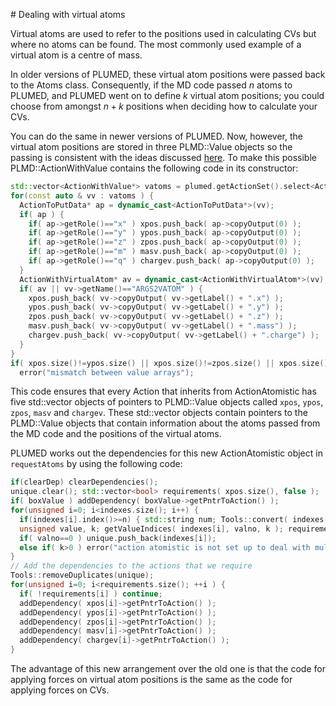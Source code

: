 # Dealing with virtual atoms

Virtual atoms are used to refer to the positions used in calculating CVs but where no atoms 
can be found. The most commonly used example of a virtual atom is a centre of mass.  

In older versions of PLUMED, these virtual atom positions were passed back to the Atoms class. Consequently, if the 
MD code passed $n$ atoms to PLUMED, and PLUMED went on to define $k$ virtual atom positions; you could choose
from amongst $n+k$ positions when deciding how to calculate your CVs.

You can do the same in newer versions of PLUMED. Now, however, the virtual atom positions are stored in three
PLMD::Value objects so the passing is consistent with the ideas discussed [here](Passing.md). To make this possible
PLMD::ActionWithValue contains the following code in its constructor:

```c++
std::vector<ActionWithValue*> vatoms = plumed.getActionSet().select<ActionWithValue*>();
for(const auto & vv : vatoms ) {
  ActionToPutData* ap = dynamic_cast<ActionToPutData*>(vv);
  if( ap ) {
    if( ap->getRole()=="x" ) xpos.push_back( ap->copyOutput(0) );
    if( ap->getRole()=="y" ) ypos.push_back( ap->copyOutput(0) );
    if( ap->getRole()=="z" ) zpos.push_back( ap->copyOutput(0) );
    if( ap->getRole()=="m" ) masv.push_back( ap->copyOutput(0) );
    if( ap->getRole()=="q" ) chargev.push_back( ap->copyOutput(0) );
  }
  ActionWithVirtualAtom* av = dynamic_cast<ActionWithVirtualAtom*>(vv);
  if( av || vv->getName()=="ARGS2VATOM" ) {
    xpos.push_back( vv->copyOutput( vv->getLabel() + ".x") );
    ypos.push_back( vv->copyOutput( vv->getLabel() + ".y") );
    zpos.push_back( vv->copyOutput( vv->getLabel() + ".z") );
    masv.push_back( vv->copyOutput( vv->getLabel() + ".mass") );
    chargev.push_back( vv->copyOutput( vv->getLabel() + ".charge") );
  }
}
if( xpos.size()!=ypos.size() || xpos.size()!=zpos.size() || xpos.size()!=masv.size() || xpos.size()!=chargev.size() )
  error("mismatch between value arrays");
```

This code ensures that every Action that inherits from ActionAtomistic has five std::vector objects of pointers to PLMD::Value objects called
`xpos`, `ypos`, `zpos`, `masv` and `chargev`. These std::vector objects contain pointers to the PLMD::Value objects that contain information about 
the atoms passed from the MD code and the positions of the virtual atoms.

PLUMED works out the dependencies for this new ActionAtomistic object in `requestAtoms` by using the following code:

```c++
if(clearDep) clearDependencies();
unique.clear(); std::vector<bool> requirements( xpos.size(), false );
if( boxValue ) addDependency( boxValue->getPntrToAction() );
for(unsigned i=0; i<indexes.size(); i++) {
  if(indexes[i].index()>=n) { std::string num; Tools::convert( indexes[i].serial(),num ); error("atom " + num + " out of range"); }
  unsigned value, k; getValueIndices( indexes[i], valno, k ); requirements[valno] = true;
  if( valno==0 ) unique.push_back(indexes[i]);
  else if( k>0 ) error("action atomistic is not set up to deal with multiple vectors in position input");
}
// Add the dependencies to the actions that we require
Tools::removeDuplicates(unique);
for(unsigned i=0; i<requirements.size(); ++i ) {
  if( !requirements[i] ) continue;
  addDependency( xpos[i]->getPntrToAction() );
  addDependency( ypos[i]->getPntrToAction() );
  addDependency( zpos[i]->getPntrToAction() );
  addDependency( masv[i]->getPntrToAction() );
  addDependency( chargev[i]->getPntrToAction() );
}
```

The advantage of this new arrangement over the old one is that the code for applying forces on virtual atom positions is the same as the code for applying forces
on CVs.  
